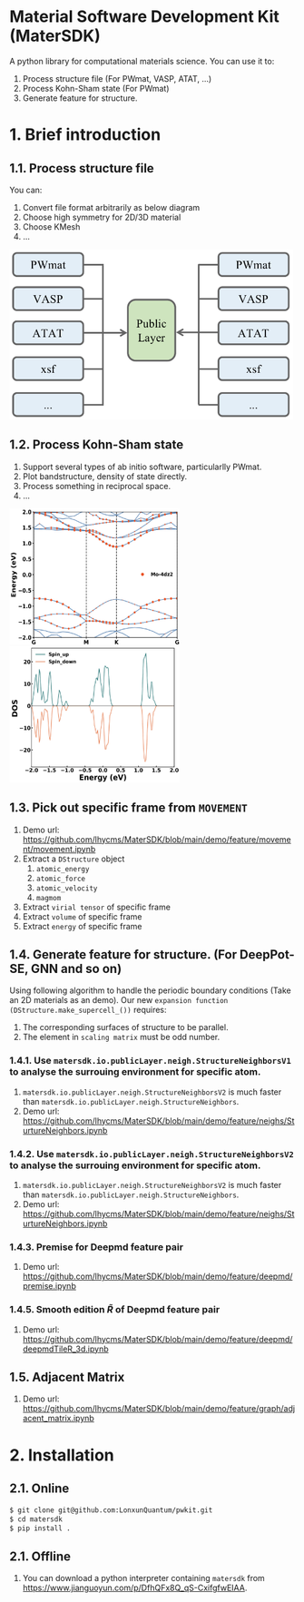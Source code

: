 # Material Software Development Kit (MaterSDK)
A python library for computational materials science. You can use it to:
1. Process structure file (For PWmat, VASP, ATAT, ...)
2. Process Kohn-Sham state (For PWmat)
3. Generate feature for structure.

# 1. Brief introduction
## 1.1. Process structure file
You can:
1. Convert file format arbitrarily as below diagram
2. Choose high symmetry for 2D/3D material
3. Choose KMesh
4. ...

<img src="./demo/pics/pic_1.png" width = "500" height = "300"  />

## 1.2. Process Kohn-Sham state
1. Support several types of ab initio software, particularlly PWmat.
2. Plot bandstructure, density of state directly.
3. Process something in reciprocal space.
4. ...

<img src="./demo/pics/图片1.png" width = "300" height = "240"  />       <img src="./demo/pics/图片2.png" width = "300" height = "240"  />


## 1.3. Pick out specific frame from `MOVEMENT`
1. Demo url: https://github.com/lhycms/MaterSDK/blob/main/demo/feature/movement/movement.ipynb
2. Extract a `DStructure` object
   1. `atomic_energy`
   2. `atomic_force`
   3. `atomic_velocity`
   4. `magmom`
3. Extract `virial tensor` of specific frame
4. Extract `volume` of specific frame
5. Extract `energy` of specific frame


## 1.4. Generate feature for structure. (For DeepPot-SE, GNN and so on)
Using following algorithm to handle the periodic boundary conditions (Take an 2D materials as an demo). Our new `expansion function (DStructure.make_supercell_())` requires:
1. The corresponding surfaces of structure to be parallel.
2. The element in `scaling matrix` must be odd number.


### 1.4.1. Use `matersdk.io.publicLayer.neigh.StructureNeighborsV1` to analyse the surrouing environment for specific atom.
1. `matersdk.io.publicLayer.neigh.StructureNeighborsV2` is much faster than `matersdk.io.publicLayer.neigh.StructureNeighbors`.
2. Demo url: https://github.com/lhycms/MaterSDK/blob/main/demo/feature/neighs/SturtureNeighbors.ipynb

### 1.4.2. Use `matersdk.io.publicLayer.neigh.StructureNeighborsV2` to analyse the surrouing environment for specific atom.
1. `matersdk.io.publicLayer.neigh.StructureNeighborsV2` is much faster than `matersdk.io.publicLayer.neigh.StructureNeighbors`.
2. Demo url: https://github.com/lhycms/MaterSDK/blob/main/demo/feature/neighs/SturtureNeighbors.ipynb

### 1.4.3. Premise for Deepmd feature pair
1. Demo url: https://github.com/lhycms/MaterSDK/blob/main/demo/feature/deepmd/premise.ipynb

### 1.4.5. Smooth edition $\widetilde{R}$ of Deepmd feature pair 
1. Demo url: https://github.com/lhycms/MaterSDK/blob/main/demo/feature/deepmd/deepmdTileR_3d.ipynb

## 1.5. Adjacent Matrix
1. Demo url: https://github.com/lhycms/MaterSDK/blob/main/demo/feature/graph/adjacent_matrix.ipynb


# 2. Installation
## 2.1. Online
```shell
$ git clone git@github.com:LonxunQuantum/pwkit.git
$ cd matersdk
$ pip install .
```

## 2.1. Offline
1. You can download a python interpreter containing `matersdk` from https://www.jianguoyun.com/p/DfhQFx8Q_qS-CxifgfwEIAA.